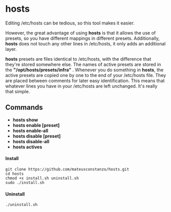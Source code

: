 # hosts

Editing /etc/hosts can be tedious, so this tool makes it easier.

However, the great advantage of using **hosts** is that it allows the use of presets, so you have different mappings in different presets. Additionally, **hosts** does not touch any other lines in /etc/hosts, it only adds an additional layer.

**hosts** presets are files identical to /etc/hosts, with the difference that they're stored somewhere else. The names of active presets are stored in the **"/opt/hosts/presets/infra"** . Whenever you do something in **hosts**, the active presets are copied one by one to the end of your /etc/hosts file. They are placed between comments for later easy identification. This means that whatever lines you have in your /etc/hosts are left unchanged. It's really that simple.

## Commands

- **hosts show**
- **hosts enable [preset]**
- **hosts enable-all**
- **hosts disable [preset]**
- **hosts disable-all**
- **hosts actives**

#### Install

    git clone https://github.com/mateusconstanzo/hosts.git
    cd hosts
    chmod +x install.sh uninstall.sh
    sudo ./install.sh

#### Uninstall

    ./uninstall.sh
